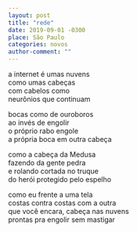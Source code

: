 ```yaml
---
layout: post
title: "rede"
date: 2019-09-01 -0300
place: São Paulo
categories: novos
author-comment: ""
---
```


<!--more-->
a internet é umas nuvens  
como umas cabeças  
com cabelos como  
neurônios que continuam  

bocas como de ouroboros  
ao invés de engolir  
o próprio rabo engole  
a própria boca em outra cabeça  

como a cabeça da Medusa  
fazendo da gente pedra  
e rolando cortada no truque  
do herói protegido pelo espelho  

como eu frente a uma tela  
costas contra costas com a outra  
que você encara, cabeça nas nuvens  
prontas pra engolir sem mastigar  
